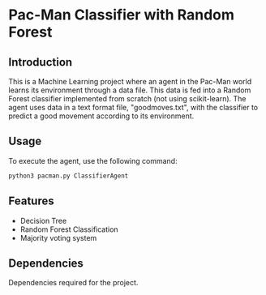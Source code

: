 # Pac-Man Classifier with Random Forest

## Introduction
This is a Machine Learning project where an agent in the Pac-Man world learns its environment through a data file. This data is fed into a Random Forest classifier implemented from scratch (not using scikit-learn). The agent uses data in a text format file, "goodmoves.txt", with the classifier to predict a good movement according to its environment.

## Usage
To execute the agent, use the following command:

```bash
python3 pacman.py ClassifierAgent
```
## Features
- Decision Tree
- Random Forest Classification
- Majority voting system

## Dependencies
Dependencies required for the project.
